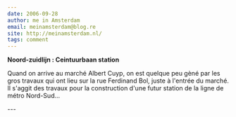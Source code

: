 ```yaml
---
date: 2006-09-28
author: me in Amsterdam
email: meinamsterdam@blog.re
site: http://meinamsterdam.nl/
tags: comment
---
```


<!-- TB -->
<p><strong>Noord-zuidlijn : Ceintuurbaan station</strong></p>
<p>Quand on arrive au marché Albert Cuyp, on est quelque peu gèné par les gros travaux qui ont lieu sur la rue Ferdinand Bol, juste à l'entrée du marché. Il s'aggit des travaux pour la construction d'une futur station de la ligne de métro Nord-Sud...</p>
---